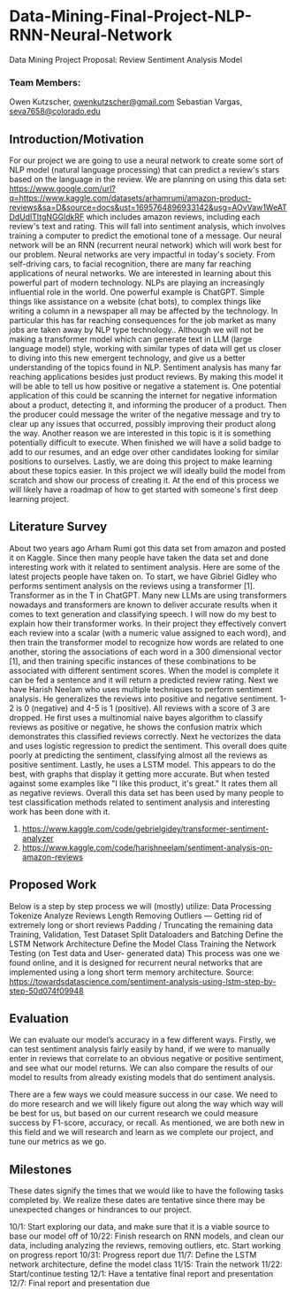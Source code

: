 # Data-Mining-Final-Project-NLP-RNN-Neural-Network
Data Mining Project Proposal: Review Sentiment Analysis Model

### Team Members: 
Owen Kutzscher, owenkutzscher@gmail.com
Sebastian Vargas, seva7658@colorado.edu

## Introduction/Motivation
For our project we are going to use a neural network to create some sort of NLP model (natural language processing) that can predict a review's stars based on the language in the review. We are planning on using this data set: https://www.google.com/url?q=https://www.kaggle.com/datasets/arhamrumi/amazon-product-reviews&sa=D&source=docs&ust=1695764896933142&usg=AOvVaw1WeATDdUdlTItgNGGldkRF which includes amazon reviews, including each review's text and rating. This will fall into sentiment analysis, which involves training a computer to predict the emotional tone of a message. Our neural network will be an RNN (recurrent neural network) which will work best for our problem.
Neural networks are very impactful in today's society. From self-driving cars, to facial recognition, there are many far reaching applications of neural networks. We are interested in learning about this powerful part of modern technology.
NLPs are playing an increasingly influential role in the world. One powerful example is ChatGPT. Simple things like assistance on a website (chat bots), to complex things like writing a column in a newspaper all may be affected by the technology. In particular this has far reaching consequences for the job market as many jobs are taken away by NLP type technology.. Although we will not be making a transformer model which can generate text in LLM (large language model) style, working with similar types of data will get us closer to diving into this new emergent technology, and give us a better understanding of the topics found in NLP.
Sentiment analysis has many far reaching applications besides just product reviews. By making this model it will be able to tell us how positive or negative a statement is. One potential application of this could be scanning the internet for negative information about a product, detecting it, and informing the producer of a product. Then the producer could message the writer of the negative message and try to clear up any issues that occurred, possibly improving their product along the way.
	Another reason we are interested in this topic is it is something potentially difficult to execute. When finished we will have a solid badge to add to our resumes, and an edge over other candidates looking for similar positions to ourselves.
Lastly, we are doing this project to make learning about these topics easier. In this project we will ideally build the model from scratch and show our process of creating it. At the end of this process we will likely have a roadmap of how to get started with someone's first deep learning project.

## Literature Survey	
About two years ago Arham Rumi got this data set from amazon and posted it on Kaggle. Since then many people have taken the data set and done interesting work with it related to sentiment analysis. Here are some of the latest projects people have taken on.
To start, we have Gibriel Gidley who performs sentiment analysis on the reviews using a transformer [1]. Transformer as in the T in ChatGPT. Many new LLMs are using transformers nowadays and transformers are known to deliver accurate results when it comes to text generation and classifying speech. I will now do my best to explain how their transformer works.  In their project they effectively convert each review into a scalar (with a numeric value assigned to each word), and then train the transformer model to recognize how words are related to one another, storing the associations of each word in a 300 dimensional vector [1], and then training specific instances of these combinations to be associated with different sentiment scores. When the model is complete it can be fed a sentence and it will return a predicted review rating.
Next we have Harish Neelam who uses multiple techniques to perform sentiment analysis. He generalizes the reviews into positive and negative sentiment. 1-2 is 0 (negative) and 4-5 is 1 (positive). All reviews with a score of 3 are dropped. He first uses a multinomial naive bayes algorithm to classify reviews as positive or negative, he shows the confusion matrix which demonstrates this classified reviews correctly. Next he vectorizes the data and uses logistic regression to predict the sentiment. This overall does quite poorly at predicting the sentiment, classifying almost all the reviews as positive sentiment. Lastly, he uses a LSTM model. This appears to do the best, with graphs that display it getting more accurate. But when tested against some examples like "I like this product, it's great." It rates them all as negative reviews.
Overall this data set has been used by many people to test classification methods related to sentiment analysis and interesting work has been done with it.

1. https://www.kaggle.com/code/gebrielgidey/transformer-sentiment-analyzer
2. https://www.kaggle.com/code/harishneelam/sentiment-analysis-on-amazon-reviews

## Proposed Work
Below is a step by step process we will (mostly) utilize: 
Data Processing 
Tokenize
Analyze Reviews Length
Removing Outliers — Getting rid of extremely long or short reviews
Padding / Truncating the remaining data
Training, Validation, Test Dataset Split
Dataloaders and Batching
Define the LSTM Network Architecture
Define the Model Class
Training the Network
Testing (on Test data and User- generated data)
This process was one we found online, and it is designed for recurrent neural networks that are implemented using a long short term memory architecture.
Source: https://towardsdatascience.com/sentiment-analysis-using-lstm-step-by-step-50d074f09948

## Evaluation
We can evaluate our model’s accuracy in a few different ways. Firstly, we can test sentiment analysis fairly easily by hand, if we were to manually enter in reviews that correlate to an obvious negative or positive sentiment, and see what our model returns. We can also compare the results of our model to results from already existing models that do sentiment analysis. 

There are a few ways we could measure success in our case. We need to do more research and we will likely figure out along the way which way will be best for us, but based on our current research we could measure success by F1-score, accuracy, or recall. As mentioned, we are both new in this field and we will research and learn as we complete our project, and tune our metrics as we go. 


## Milestones
These dates signify the times that we would like to have the following tasks completed by. We realize these dates are tentative since there may be unexpected changes or hindrances to our project. 

10/1: Start exploring our data, and make sure that it is a viable source to base our model off of
10/22: Finish research on RNN models, and clean our data, including analyzing the reviews, removing outliers, etc. Start working on progress report
10/31: Progress report due
11/7: Define the LSTM network architecture, define the model class
11/15: Train the network 
11/22: Start/continue testing 
12/1: Have a tentative final report and presentation 
12/7: Final report and presentation due


